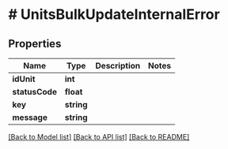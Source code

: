 # # UnitsBulkUpdateInternalError

## Properties

Name | Type | Description | Notes
------------ | ------------- | ------------- | -------------
**idUnit** | **int** |  |
**statusCode** | **float** |  |
**key** | **string** |  |
**message** | **string** |  |

[[Back to Model list]](../../README.md#models) [[Back to API list]](../../README.md#endpoints) [[Back to README]](../../README.md)
